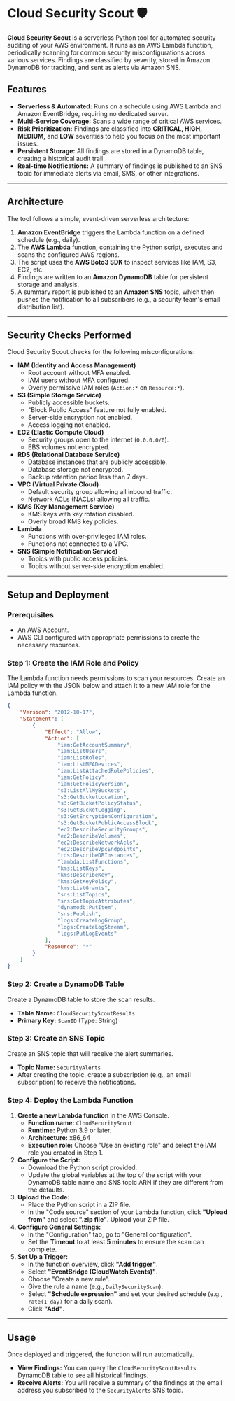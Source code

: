 # Cloud Security Scout 🛡

**Cloud Security Scout** is a serverless Python tool for automated security auditing of your AWS environment. It runs as an AWS Lambda function, periodically scanning for common security misconfigurations across various services. Findings are classified by severity, stored in Amazon DynamoDB for tracking, and sent as alerts via Amazon SNS.

## Features

  - **Serverless & Automated:** Runs on a schedule using AWS Lambda and Amazon EventBridge, requiring no dedicated server.
  - **Multi-Service Coverage:** Scans a wide range of critical AWS services.
  - **Risk Prioritization:** Findings are classified into **CRITICAL, HIGH, MEDIUM,** and **LOW** severities to help you focus on the most important issues.
  - **Persistent Storage:** All findings are stored in a DynamoDB table, creating a historical audit trail.
  - **Real-time Notifications:** A summary of findings is published to an SNS topic for immediate alerts via email, SMS, or other integrations.

-----

## Architecture

The tool follows a simple, event-driven serverless architecture:

1.  **Amazon EventBridge** triggers the Lambda function on a defined schedule (e.g., daily).
2.  The **AWS Lambda** function, containing the Python script, executes and scans the configured AWS regions.
3.  The script uses the **AWS Boto3 SDK** to inspect services like IAM, S3, EC2, etc.
4.  Findings are written to an **Amazon DynamoDB** table for persistent storage and analysis.
5.  A summary report is published to an **Amazon SNS** topic, which then pushes the notification to all subscribers (e.g., a security team's email distribution list).

-----

## Security Checks Performed

Cloud Security Scout checks for the following misconfigurations:

  - **IAM (Identity and Access Management)**
      - Root account without MFA enabled.
      - IAM users without MFA configured.
      - Overly permissive IAM roles (`Action:*` on `Resource:*`).
  - **S3 (Simple Storage Service)**
      - Publicly accessible buckets.
    <!-- end list -->
      * "Block Public Access" feature not fully enabled.
    <!-- end list -->
      - Server-side encryption not enabled.
      - Access logging not enabled.
  - **EC2 (Elastic Compute Cloud)**
      - Security groups open to the internet (`0.0.0.0/0`).
      - EBS volumes not encrypted.
  - **RDS (Relational Database Service)**
      - Database instances that are publicly accessible.
      - Database storage not encrypted.
      - Backup retention period less than 7 days.
  - **VPC (Virtual Private Cloud)**
      - Default security group allowing all inbound traffic.
      - Network ACLs (NACLs) allowing all traffic.
  - **KMS (Key Management Service)**
      - KMS keys with key rotation disabled.
      - Overly broad KMS key policies.
  - **Lambda**
      - Functions with over-privileged IAM roles.
      - Functions not connected to a VPC.
  - **SNS (Simple Notification Service)**
      - Topics with public access policies.
      - Topics without server-side encryption enabled.

-----

## Setup and Deployment

### Prerequisites

  - An AWS Account.
  - AWS CLI configured with appropriate permissions to create the necessary resources.

### Step 1: Create the IAM Role and Policy

The Lambda function needs permissions to scan your resources. Create an IAM policy with the JSON below and attach it to a new IAM role for the Lambda function.

```json
{
    "Version": "2012-10-17",
    "Statement": [
        {
            "Effect": "Allow",
            "Action": [
                "iam:GetAccountSummary",
                "iam:ListUsers",
                "iam:ListRoles",
                "iam:ListMFADevices",
                "iam:ListAttachedRolePolicies",
                "iam:GetPolicy",
                "iam:GetPolicyVersion",
                "s3:ListAllMyBuckets",
                "s3:GetBucketLocation",
                "s3:GetBucketPolicyStatus",
                "s3:GetBucketLogging",
                "s3:GetEncryptionConfiguration",
                "s3:GetBucketPublicAccessBlock",
                "ec2:DescribeSecurityGroups",
                "ec2:DescribeVolumes",
                "ec2:DescribeNetworkAcls",
                "ec2:DescribeVpcEndpoints",
                "rds:DescribeDBInstances",
                "lambda:ListFunctions",
                "kms:ListKeys",
                "kms:DescribeKey",
                "kms:GetKeyPolicy",
                "kms:ListGrants",
                "sns:ListTopics",
                "sns:GetTopicAttributes",
                "dynamodb:PutItem",
                "sns:Publish",
                "logs:CreateLogGroup",
                "logs:CreateLogStream",
                "logs:PutLogEvents"
            ],
            "Resource": "*"
        }
    ]
}
```

### Step 2: Create a DynamoDB Table

Create a DynamoDB table to store the scan results.

  - **Table Name:** `CloudSecurityScoutResults`
  - **Primary Key:** `ScanID` (Type: String)

### Step 3: Create an SNS Topic

Create an SNS topic that will receive the alert summaries.

  - **Topic Name:** `SecurityAlerts`
  - After creating the topic, create a subscription (e.g., an email subscription) to receive the notifications.

### Step 4: Deploy the Lambda Function

1.  **Create a new Lambda function** in the AWS Console.
      - **Function name:** `CloudSecurityScout`
      - **Runtime:** Python 3.9 or later.
      - **Architecture:** x86\_64
      - **Execution role:** Choose "Use an existing role" and select the IAM role you created in Step 1.
2.  **Configure the Script:**
      - Download the Python script provided.
      - Update the global variables at the top of the script with your DynamoDB table name and SNS topic ARN if they are different from the defaults.
3.  **Upload the Code:**
      - Place the Python script in a ZIP file.
      - In the "Code source" section of your Lambda function, click **"Upload from"** and select **".zip file"**. Upload your ZIP file.
4.  **Configure General Settings:**
      - In the "Configuration" tab, go to "General configuration".
      - Set the **Timeout** to at least **5 minutes** to ensure the scan can complete.
5.  **Set Up a Trigger:**
      - In the function overview, click **"Add trigger"**.
      - Select **"EventBridge (CloudWatch Events)"**.
      - Choose "Create a new rule".
      - Give the rule a name (e.g., `DailySecurityScan`).
      - Select **"Schedule expression"** and set your desired schedule (e.g., `rate(1 day)` for a daily scan).
      - Click **"Add"**.

-----

## Usage

Once deployed and triggered, the function will run automatically.

  - **View Findings:** You can query the `CloudSecurityScoutResults` DynamoDB table to see all historical findings.
  - **Receive Alerts:** You will receive a summary of the findings at the email address you subscribed to the `SecurityAlerts` SNS topic.
